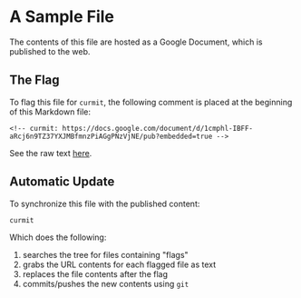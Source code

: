 <!-- curmit: https://docs.google.com/document/d/1cmphl-IBFF-aRcj6n9TZ37YXJMBfmnzPiAGgPNzVjNE/pub?embedded=true -->



# A Sample File

The contents of this file are hosted as a Google Document, which is published
to the web.

## The Flag

To flag this file for `curmit`, the following comment is placed at the
beginning of this Markdown file:

    <!-- curmit: https://docs.google.com/document/d/1cmphl-IBFF-aRcj6n9TZ37YXJMBfmnzPiAGgPNzVjNE/pub?embedded=true -->  
See the raw text
[here](https://raw2.github.com/jacebrowning/curmit/master/docs/sample.md).

## Automatic Update

To synchronize this file with the published content:

    curmit  
Which does the following:

 1. searches the tree for files containing "flags"  
 2. grabs the URL contents for each flagged file as text  
 3. replaces the file contents after the flag  
 3. commits/pushes the new contents using `git`
